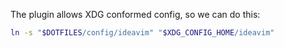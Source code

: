 The plugin allows XDG conformed config, so we can do this:

```sh
ln -s "$DOTFILES/config/ideavim" "$XDG_CONFIG_HOME/ideavim"
```
